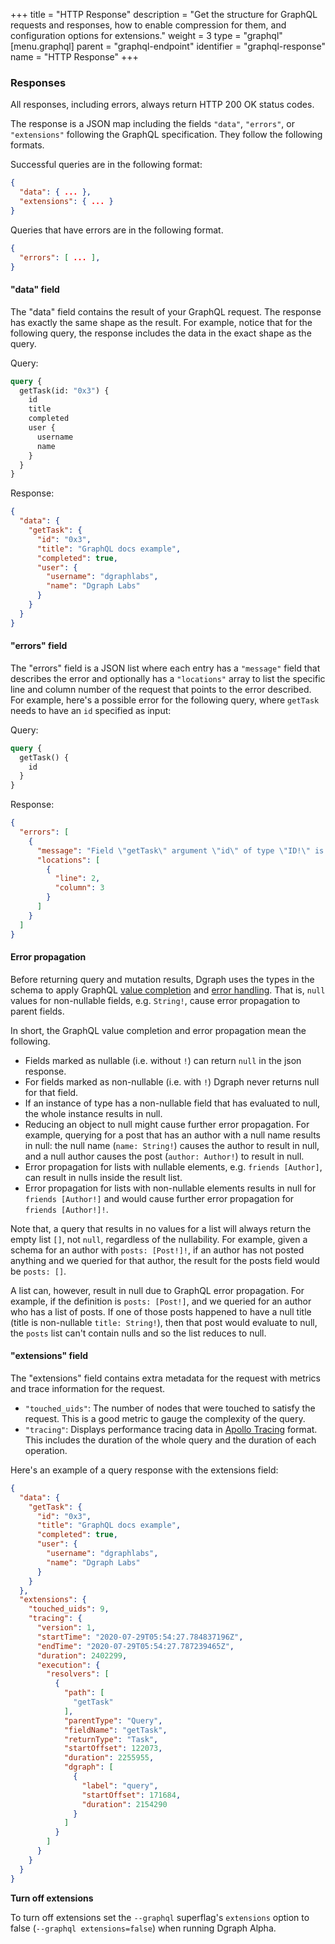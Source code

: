 +++
title = "HTTP Response"
description = "Get the structure for GraphQL requests and responses, how to enable compression for them, and configuration options for extensions."
weight = 3
type = "graphql"
[menu.graphql]
    parent = "graphql-endpoint"
    identifier = "graphql-response"
    name = "HTTP Response"
+++

<div class="api">


### Responses
All responses, including errors, always return HTTP 200 OK status codes.

The response is a JSON map including the fields `"data"`, `"errors"`, or `"extensions"` following the GraphQL specification. They follow the following formats.

Successful queries are in the following format:

```json
{
  "data": { ... },
  "extensions": { ... }
}
```

Queries that have errors are in the following format.

```json
{
  "errors": [ ... ],
}
```


#### "data" field

The "data" field contains the result of your GraphQL request. The response has exactly the same shape as the result. For example, notice that for the following query, the response includes the data in the exact shape as the query.

Query:

```graphql
query {
  getTask(id: "0x3") {
    id
    title
    completed
    user {
      username
      name
    }
  }
}
```

Response:

```json
{
  "data": {
    "getTask": {
      "id": "0x3",
      "title": "GraphQL docs example",
      "completed": true,
      "user": {
        "username": "dgraphlabs",
        "name": "Dgraph Labs"
      }
    }
  }
}
```

#### "errors" field

The "errors" field is a JSON list where each entry has a `"message"` field that describes the error and optionally has a `"locations"` array to list the specific line and column number of the request that points to the error described. For example, here's a possible error for the following query, where `getTask` needs to have an `id` specified as input:

Query:
```graphql
query {
  getTask() {
    id
  }
}
```

Response:
```json
{
  "errors": [
    {
      "message": "Field \"getTask\" argument \"id\" of type \"ID!\" is required but not provided.",
      "locations": [
        {
          "line": 2,
          "column": 3
        }
      ]
    }
  ]
}
```
#### Error propagation
Before returning query and mutation results, Dgraph uses the types in the schema to apply GraphQL [value completion](https://graphql.github.io/graphql-spec/June2018/#sec-Value-Completion) and [error handling](https://graphql.github.io/graphql-spec/June2018/#sec-Errors-and-Non-Nullability).  That is, `null` values for non-nullable fields, e.g. `String!`, cause error propagation to parent fields.  

In short, the GraphQL value completion and error propagation mean the following.

* Fields marked as nullable (i.e. without `!`) can return `null` in the json response.
* For fields marked as non-nullable (i.e. with `!`) Dgraph never returns null for that field.
* If an instance of type has a non-nullable field that has evaluated to null, the whole instance results in null.
* Reducing an object to null might cause further error propagation.  For example, querying for a post that has an author with a null name results in null: the null name (`name: String!`) causes the author to result in null, and a null author causes the post (`author: Author!`) to result in null.
* Error propagation for lists with nullable elements, e.g. `friends [Author]`, can result in nulls inside the result list.
* Error propagation for lists with non-nullable elements results in null for `friends [Author!]` and would cause further error propagation for `friends [Author!]!`.

Note that, a query that results in no values for a list will always return the empty list `[]`, not `null`, regardless of the nullability.  For example, given a schema for an author with `posts: [Post!]!`, if an author has not posted anything and we queried for that author, the result for the posts field would be `posts: []`.  

A list can, however, result in null due to GraphQL error propagation.  For example, if the definition is `posts: [Post!]`, and we queried for an author who has a list of posts.  If one of those posts happened to have a null title (title is non-nullable `title: String!`), then that post would evaluate to null, the `posts` list can't contain nulls and so the list reduces to null.

#### "extensions" field

The "extensions" field contains extra metadata for the request with metrics and trace information for the request.

- `"touched_uids"`: The number of nodes that were touched to satisfy the request. This is a good metric to gauge the complexity of the query.
- `"tracing"`: Displays performance tracing data in [Apollo Tracing][apollo-tracing] format. This includes the duration of the whole query and the duration of each operation.

[apollo-tracing]: https://github.com/apollographql/apollo-tracing

Here's an example of a query response with the extensions field:

```json
{
  "data": {
    "getTask": {
      "id": "0x3",
      "title": "GraphQL docs example",
      "completed": true,
      "user": {
        "username": "dgraphlabs",
        "name": "Dgraph Labs"
      }
    }
  },
  "extensions": {
    "touched_uids": 9,
    "tracing": {
      "version": 1,
      "startTime": "2020-07-29T05:54:27.784837196Z",
      "endTime": "2020-07-29T05:54:27.787239465Z",
      "duration": 2402299,
      "execution": {
        "resolvers": [
          {
            "path": [
              "getTask"
            ],
            "parentType": "Query",
            "fieldName": "getTask",
            "returnType": "Task",
            "startOffset": 122073,
            "duration": 2255955,
            "dgraph": [
              {
                "label": "query",
                "startOffset": 171684,
                "duration": 2154290
              }
            ]
          }
        ]
      }
    }
  }
}
```

**Turn off extensions**

To turn off extensions set the
`--graphql` superflag's `extensions` option to false (`--graphql extensions=false`)
when running Dgraph Alpha.
</div>




